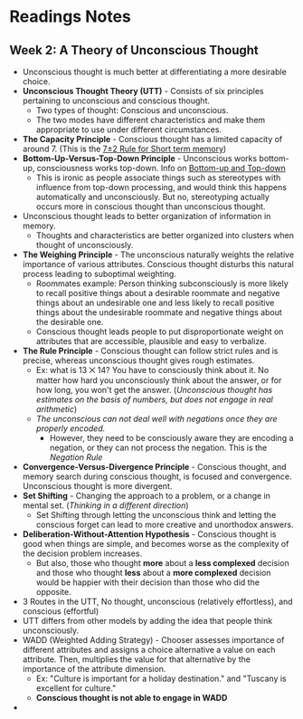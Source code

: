 # Readings Notes

## Week 2: A Theory of Unconscious Thought

- Unconscious thought is much better at differentiating a more desirable choice.
- **Unconscious Thought Theory (UTT)** - Consists of six principles pertaining to unconscious and conscious thought.
	- Two types of thought: Conscious and unconscious.
	- The two modes have different characteristics and make them appropriate to use under different circumstances.
- **The Capacity Principle** - Conscious thought has a limited capacity of around 7. (This is the [7±2 Rule for Short term memory](,,/cog-sci/8-memory))
- **Bottom-Up-Versus-Top-Down Principle** - Unconscious works bottom-up, consciousness works top-down. Info on [Bottom-up and Top-down](../cog-sci/7-the-minds-eye#Processing)
	- This is ironic as people associate things such as stereotypes with influence from top-down processing, and would think this happens automatically and unconsciously. But no, stereotyping actually occurs more in conscious thought than unconscious thought.
- Unconscious thought leads to better organization of information in memory.
	- Thoughts and characteristics are better organized into clusters when thought of unconsciously.
- **The Weighing Principle** - The unconscious naturally weights the relative importance of various attributes. Conscious thought disturbs this natural process leading to suboptimal weighting.
	- Roommates example: Person thinking subconsciously is more likely to recall positive things about a desirable roommate and negative things about an undesirable one and less likely to recall positive things about the undesirable roommate and negative things about the desirable one.
	- Conscious thought leads people to put disproportionate weight on attributes that are accessible, plausible and easy to verbalize.
- **The Rule Principle** - Conscious thought can follow strict rules and is precise, whereas unconscious thought gives rough estimates.
	- Ex: what is 13 ⨉ 14? You have to consciously think about it. No matter how hard you unconsciously think about the answer, or for how long, you won't get the answer. (*Unconscious thought has estimates on the basis of numbers, but does not engage in real arithmetic*)
	- *The unconscious can not deal well with negations once they are properly encoded.*
		- However, they need to be consciously aware they are encoding a negation, or they can not process the negation. This is the *Negation Rule*
- **Convergence-Versus-Divergence Principle** - Conscious thought, and memory search during conscious thought, is focused and convergence. Unconscious thought is more divergent.
- **Set Shifting** - Changing the approach to a problem, or a change in mental set. (*Thinking in a different direction*)
	- Set Shifting through letting the unconscious think and letting the conscious forget can lead to more creative and unorthodox answers.
- **Deliberation-Without-Attention Hypothesis** - Conscious thought is good when things are simple, and becomes worse as the complexity of the decision problem increases.
	- But also, those who thought **more** about a **less complexed** decision and those who thought **less** about a **more complexed** decision would be happier with their decision than those who did the opposite.
- 3 Routes in the UTT, No thought, unconscious (relatively effortless), and conscious (effortful)
- UTT differs from other models by adding the idea that people think unconsciously.
- WADD (Weighted Adding Strategy) - Chooser assesses importance of different attributes and assigns a choice alternative a value on each attribute. Then, multiplies the value for that alternative by the importance of the attribute dimension.
	- Ex: "Culture is important for a holiday destination." and "Tuscany is excellent for culture."
	- **Conscious thought is not able to engage in WADD**
- 